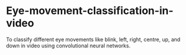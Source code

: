 # Eye-movement-classification-in-video
To classify different eye movements like blink, left, right, centre, up, and down in video using convolutional neural networks.
